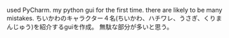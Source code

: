 used PyCharm.
my python gui for the first time.
there are likely to be many mistakes.
ちいかわのキャラクター４名(ちいかわ、ハチワレ、うさぎ、くりまんじゅう)を紹介するguiを作成。
無駄な部分が多いと思う。
